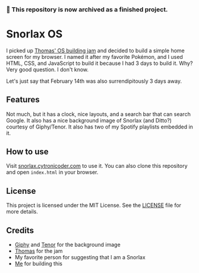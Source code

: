 ### 📂 This repository is now archived as a finished project.

# Snorlax OS

I picked up [Thomas' OS building jam](https://jams.hackclub.com/batch/webOS) and decided to build a simple home screen for my browser. I named it after my favorite Pokémon, and I used HTML, CSS, and JavaScript to build it because I had 3 days to build it. Why? Very good question. I don't know.

Let's just say that February 14th was also surrendipitously 3 days away.

## Features

Not much, but it has a clock, nice layouts, and a search bar that can search Google. It also has a nice background image of Snorlax (and Ditto?) courtesy of Giphy/Tenor. It also has two of my Spotify playlists embedded in it.

## How to use

Visit [snorlax.cytronicoder.com](https://snorlax.cytronicoder.com) to use it. You can also clone this repository and open `index.html` in your browser.

## License

This project is licensed under the MIT License. See the [LICENSE](LICENSE) file for more details.

## Credits

- [Giphy](https://giphy.com) and [Tenor](https://tenor.com) for the background image
- [Thomas](https://github.com/SerenityUX) for the jam
- My favorite person for suggesting that I am a Snorlax
- [Me](https://cytronicoder.com) for building this
